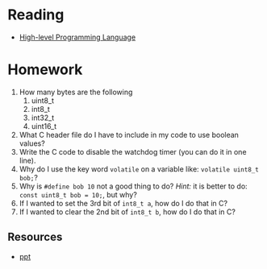 # Reading

- [High-level Programming Language](http://en.wikipedia.org/wiki/High-level_programming_language)

# Homework

1. How many bytes are the following
    1. uint8_t
    1. int8_t
    1. int32_t
    1. uint16_t
1. What C header file do I have to include in my code to use boolean values?
1. Write the C code to disable the watchdog timer (you can do it in one line).
1. Why do I use the key word `volatile` on a variable like: `volatile uint8_t bob;`?
1. Why is `#define bob 10` not a good thing to do? *Hint:* it is better to do:
  `const uint8_t bob = 10;`, but why?
1. If I wanted to set the 3rd bit of `int8_t a`, how do I do that in C?
1. If I wanted to clear the 2nd bit of `int8_t b`, how do I do that in C?

## Resources

- [ppt](Lsn19.pptx)
